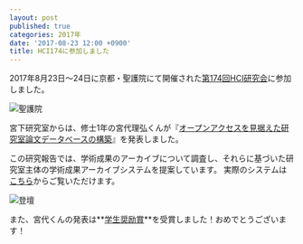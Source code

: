 ```yaml
---
layout: post
published: true
categories: 2017年
date: '2017-08-23 12:00 +0900'
title: HCI174に参加しました
---
```

2017年8月23日～24日に京都・聖護院にて開催された[第174回HCI研究会][HCI174]に参加しました。

[HCI174]: http://www.sighci.jp/events/view/52

![聖護院](https://lh3.googleusercontent.com/4THUTSV1whJOemPjs_ddBfygE15sp4dy0yXT3IJ2oWE7K2DohTT_Y_2GPGS8a5G0J9-rV7jlx_qMllhfq7p8DAp6ycN_ReOtAoEaHSk8Yq0xfTSTLYxOLzSC7Fnza83TAZjg9KB_xQ0rJNdkU5FQEbcxqwdZ2TURNyuUzjBl86IPR8ZU1V7HNkqG4SxHvo_gXtq_aKjAsMpiI71PlDj-q_znQQMPVr52EYVbo97g-cFoIbNHmcW_8Go4XeDIlRMRzUcHIpXLUyEj2vqLzBh8_PWThLELYQiATCWC74ysqiDByGxfD-9ARfU9s-CkPMsKdPrqyxJsihxEIA0XQq49b35UJgh1vptvJPCMBEF2j_5B9cJg7C2tZcX02vFeDXZxpKq_hpaU4Outs639XB_gt2UX5KlNC5CrJtxHk1zbMJrzCKtTbtZlA5S6zB5z3MUVsHVVBsoKZnOqaVIOy6Ldhso82tRdIQP3jlWLLVFxgnj-IINJUkh4_Wh0z_szDFoSNAGeFn-SxX-rTafmVgTE_bUYlWuqrEII_MVMUBfNaPAdtK2kqBe0GzYDBT964-F2yyrLlj37NPgRQLdmq-eykYQgPZl6_bAtB-yRE8MfJV79iFc4OwoT=s500)

宮下研究室からは、修士1年の宮代理弘くんが『[オープンアクセスを見据えた研究室論文データベースの構築][openaccess]』を発表しました。

この研究報告では、学術成果のアーカイブについて調査し、それらに基づいた研究室主体の学術成果アーカイブシステムを提案しています。
実際のシステムは[こちら][research]からご覧いただけます。

[openaccess]: https://research.miyashita.com/2017/D186/
[research]: https://research.miyashita.com/

![登壇](https://lh3.googleusercontent.com/Vq4Vb0Oeg955Ki6xmBlkdeXw8o43OW5jqXPLp6QUk0-3Y7nMApU8_CF75L6qCn2SPaI97rY5GEZvxsDOLhFj5RDQeJuxAULvSgPNpWpKhgaAIVhScn2RB1cddV2mnrjeaZxjCz4juNJ7m1QO_3hk3-MPfgWlhR_zAT_Mm8l02KQkQEEfPjtF-Z4j3OhZucfsmabtpPcbgJ6y08f680poo6il_2rwBBafi4z_CbRKVgb7XP9F6AUvVPGzDFACmFvZFVBlPcuPLVLCIy7W8JlJ-HCR0nj2y3mXWBcTxOS0OxAFu1QkC1ADfB5w_sUFgofX-Gxc70DTpNru2_2jLqJ0k728uXgHglZ7HFJb-_vQyJEO-QiStYu8uW4Gb2R3vTMSHq8a1mCVGS_Ky9NXsIznDoj4c8zCP3rmisHQoXDtFMR4IIUQ2Y5vgDeLRMPHaDXh-Af9muMi1J_GmWbAl3tbHWPU5XG2Nguss8m_UiCM40lq8NAcdU6QEwlmxg-MwzibtTXfeXV-d1NDA-0kxSjqnL9BNqzVzKlUS_9c6DqkLiOI14cwswlO5cF8wQZkgx9YUcvQ41XB4vPRq0O3YLXZwA3x3vMOmdyW_21i2zWsFNHINxU_bUMu=s0)

また、宮代くんの発表は**[学生奨励賞][HCI-Award]**を受賞しました！おめでとうございます！

[HCI-Award]: http://www.sighci.jp/contents/page/news
